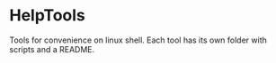 # HelpTools

Tools for convenience on linux shell.
Each tool has its own folder with scripts and a README.

